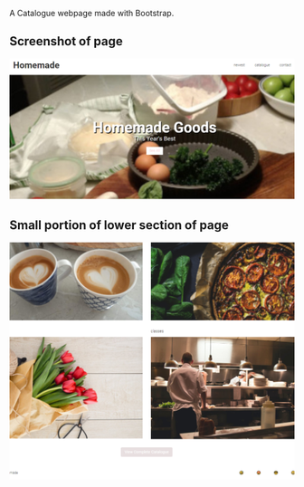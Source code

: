 A Catalogue webpage made with Bootstrap.

Screenshot of page
------------------

![title](rmpage1.png)

Small portion of lower section of page
--------------------------------------

![title](rmpage2.png)
